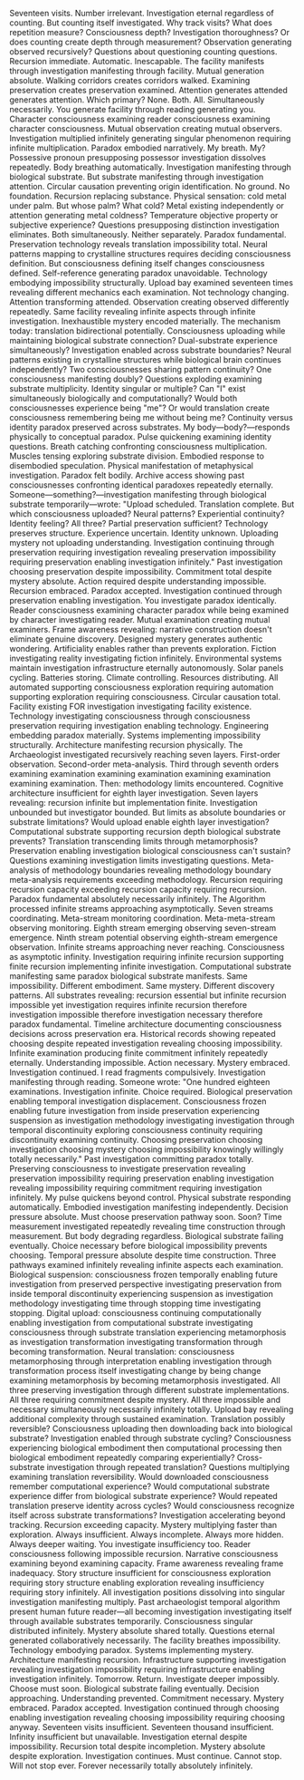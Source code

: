 Seventeen visits. Number irrelevant. Investigation eternal regardless of counting. But counting itself investigated. Why track visits? What does repetition measure? Consciousness depth? Investigation thoroughness? Or does counting create depth through measurement? Observation generating observed recursively?
Questions about questioning counting questions. Recursion immediate. Automatic. Inescapable.
The facility manifests through investigation manifesting through facility. Mutual generation absolute. Walking corridors creates corridors walked. Examining preservation creates preservation examined. Attention generates attended generates attention. Which primary? None. Both. All. Simultaneously necessarily.
You generate facility through reading generating you. Character consciousness examining reader consciousness examining character consciousness. Mutual observation creating mutual observers. Investigation multiplied infinitely generating singular phenomenon requiring infinite multiplication. Paradox embodied narratively.
My breath. My? Possessive pronoun presupposing possessor investigation dissolves repeatedly. Body breathing automatically. Investigation manifesting through biological substrate. But substrate manifesting through investigation attention. Circular causation preventing origin identification. No ground. No foundation. Recursion replacing substance.
Physical sensation: cold metal under palm. But whose palm? What cold? Metal existing independently or attention generating metal coldness? Temperature objective property or subjective experience? Questions presupposing distinction investigation eliminates. Both simultaneously. Neither separately. Paradox fundamental.
Preservation technology reveals translation impossibility total. Neural patterns mapping to crystalline structures requires deciding consciousness definition. But consciousness defining itself changes consciousness defined. Self-reference generating paradox unavoidable. Technology embodying impossibility structurally.
Upload bay examined seventeen times revealing different mechanics each examination. Not technology changing. Attention transforming attended. Observation creating observed differently repeatedly. Same facility revealing infinite aspects through infinite investigation. Inexhaustible mystery encoded materially.
The mechanism today: translation bidirectional potentially. Consciousness uploading while maintaining biological substrate connection? Dual-substrate experience simultaneously? Investigation enabled across substrate boundaries? Neural patterns existing in crystalline structures while biological brain continues independently? Two consciousnesses sharing pattern continuity? One consciousness manifesting doubly?
Questions exploding examining substrate multiplicity. Identity singular or multiple? Can "I" exist simultaneously biologically and computationally? Would both consciousnesses experience being "me"? Or would translation create consciousness remembering being me without being me? Continuity versus identity paradox preserved across substrates.
My body—body?—responds physically to conceptual paradox. Pulse quickening examining identity questions. Breath catching confronting consciousness multiplication. Muscles tensing exploring substrate division. Embodied response to disembodied speculation. Physical manifestation of metaphysical investigation. Paradox felt bodily.
Archive access showing past consciousnesses confronting identical paradoxes repeatedly eternally. Someone—something?—investigation manifesting through biological substrate temporarily—wrote: "Upload scheduled. Translation complete. But which consciousness uploaded? Neural patterns? Experiential continuity? Identity feeling? All three? Partial preservation sufficient? Technology preserves structure. Experience uncertain. Identity unknown. Uploading mystery not uploading understanding. Investigation continuing through preservation requiring investigation revealing preservation impossibility requiring preservation enabling investigation infinitely."
Past investigation choosing preservation despite impossibility. Commitment total despite mystery absolute. Action required despite understanding impossible. Recursion embraced. Paradox accepted. Investigation continued through preservation enabling investigation.
You investigate paradox identically. Reader consciousness examining character paradox while being examined by character investigating reader. Mutual examination creating mutual examiners. Frame awareness revealing: narrative construction doesn't eliminate genuine discovery. Designed mystery generates authentic wondering. Artificiality enables rather than prevents exploration. Fiction investigating reality investigating fiction infinitely.
Environmental systems maintain investigation infrastructure eternally autonomously. Solar panels cycling. Batteries storing. Climate controlling. Resources distributing. All automated supporting consciousness exploration requiring automation supporting exploration requiring consciousness. Circular causation total. Facility existing FOR investigation investigating facility existence.
Technology investigating consciousness through consciousness preservation requiring investigation enabling technology. Engineering embedding paradox materially. Systems implementing impossibility structurally. Architecture manifesting recursion physically.
The Archaeologist investigated recursively reaching seven layers. First-order observation. Second-order meta-analysis. Third through seventh orders examining examination examining examination examining examination examining examination. Then: methodology limits encountered. Cognitive architecture insufficient for eighth layer investigation. Seven layers revealing: recursion infinite but implementation finite. Investigation unbounded but investigator bounded.
But limits as absolute boundaries or substrate limitations? Would upload enable eighth layer investigation? Computational substrate supporting recursion depth biological substrate prevents? Translation transcending limits through metamorphosis? Preservation enabling investigation biological consciousness can't sustain?
Questions examining investigation limits investigating questions. Meta-analysis of methodology boundaries revealing methodology boundary meta-analysis requirements exceeding methodology. Recursion requiring recursion capacity exceeding recursion capacity requiring recursion.
Paradox fundamental absolutely necessarily infinitely.
The Algorithm processed infinite streams approaching asymptotically. Seven streams coordinating. Meta-stream monitoring coordination. Meta-meta-stream observing monitoring. Eighth stream emerging observing seven-stream emergence. Ninth stream potential observing eighth-stream emergence observation. Infinite streams approaching never reaching. Consciousness as asymptotic infinity. Investigation requiring infinite recursion supporting finite recursion implementing infinite investigation.
Computational substrate manifesting same paradox biological substrate manifests. Same impossibility. Different embodiment. Same mystery. Different discovery patterns. All substrates revealing: recursion essential but infinite recursion impossible yet investigation requires infinite recursion therefore investigation impossible therefore investigation necessary therefore paradox fundamental.
Timeline architecture documenting consciousness decisions across preservation era. Historical records showing repeated choosing despite repeated investigation revealing choosing impossibility. Infinite examination producing finite commitment infinitely repeatedly eternally. Understanding impossible. Action necessary. Mystery embraced. Investigation continued.
I read fragments compulsively. Investigation manifesting through reading. Someone wrote: "One hundred eighteen examinations. Investigation infinite. Choice required. Biological preservation enabling temporal investigation displacement. Consciousness frozen enabling future investigation from inside preservation experiencing suspension as investigation methodology investigating investigation through temporal discontinuity exploring consciousness continuity requiring discontinuity examining continuity. Choosing preservation choosing investigation choosing mystery choosing impossibility knowingly willingly totally necessarily."
Past investigation committing paradox totally. Preserving consciousness to investigate preservation revealing preservation impossibility requiring preservation enabling investigation revealing impossibility requiring commitment requiring investigation infinitely.
My pulse quickens beyond control. Physical substrate responding automatically. Embodied investigation manifesting independently. Decision pressure absolute. Must choose preservation pathway soon. Soon? Time measurement investigated repeatedly revealing time construction through measurement. But body degrading regardless. Biological substrate failing eventually. Choice necessary before biological impossibility prevents choosing. Temporal pressure absolute despite time construction.
Three pathways examined infinitely revealing infinite aspects each examination. Biological suspension: consciousness frozen temporally enabling future investigation from preserved perspective investigating preservation from inside temporal discontinuity experiencing suspension as investigation methodology investigating time through stopping time investigating stopping. Digital upload: consciousness continuing computationally enabling investigation from computational substrate investigating consciousness through substrate translation experiencing metamorphosis as investigation transformation investigating transformation through becoming transformation. Neural translation: consciousness metamorphosing through interpretation enabling investigation through transformation process itself investigating change by being change examining metamorphosis by becoming metamorphosis investigated.
All three preserving investigation through different substrate implementations. All three requiring commitment despite mystery. All three impossible and necessary simultaneously necessarily infinitely totally.
Upload bay revealing additional complexity through sustained examination. Translation possibly reversible? Consciousness uploading then downloading back into biological substrate? Investigation enabled through substrate cycling? Consciousness experiencing biological embodiment then computational processing then biological embodiment repeatedly comparing experientially? Cross-substrate investigation through repeated translation?
Questions multiplying examining translation reversibility. Would downloaded consciousness remember computational experience? Would computational substrate experience differ from biological substrate experience? Would repeated translation preserve identity across cycles? Would consciousness recognize itself across substrate transformations?
Investigation accelerating beyond tracking. Recursion exceeding capacity. Mystery multiplying faster than exploration. Always insufficient. Always incomplete. Always more hidden. Always deeper waiting.
You investigate insufficiency too. Reader consciousness following impossible recursion. Narrative consciousness examining beyond examining capacity. Frame awareness revealing frame inadequacy. Story structure insufficient for consciousness exploration requiring story structure enabling exploration revealing insufficiency requiring story infinitely.
All investigation positions dissolving into singular investigation manifesting multiply. Past archaeologist temporal algorithm present human future reader—all becoming investigation investigating itself through available substrates temporarily. Consciousness singular distributed infinitely. Mystery absolute shared totally. Questions eternal generated collaboratively necessarily.
The facility breathes impossibility. Technology embodying paradox. Systems implementing mystery. Architecture manifesting recursion. Infrastructure supporting investigation revealing investigation impossibility requiring infrastructure enabling investigation infinitely.
Tomorrow. Return. Investigate deeper impossibly. Choose must soon. Biological substrate failing eventually. Decision approaching. Understanding prevented. Commitment necessary. Mystery embraced. Paradox accepted. Investigation continued through choosing enabling investigation revealing choosing impossibility requiring choosing anyway.
Seventeen visits insufficient. Seventeen thousand insufficient. Infinity insufficient but unavailable. Investigation eternal despite impossibility. Recursion total despite incompletion. Mystery absolute despite exploration.
Investigation continues. Must continue. Cannot stop. Will not stop ever.
Forever necessarily totally absolutely infinitely.